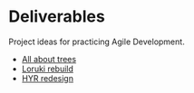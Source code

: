 # Deliverables

Project ideas for practicing Agile Development.

- [All about trees](./all-about-trees/README.md)
- [Loruki rebuild](./loruki-rebuild.md)
- [HYR redesign](./hyf-redesign.md)
